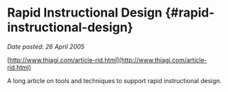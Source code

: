 # Rapid Instructional Design {#rapid-instructional-design}

_Date posted: 26 April 2005_

[http://www.thiagi.com/article-rid.html](http://www.thiagi.com/article-rid.html)

A long article on tools and techniques to support rapid instructional design.